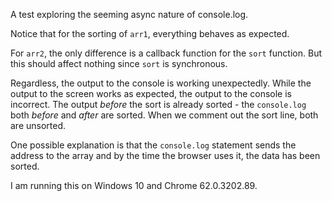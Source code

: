 A test exploring the seeming async nature of console.log.

Notice that for the sorting of `arr1`, everything behaves as expected.

For `arr2`, the only difference is a callback function for the `sort` function. But this should affect nothing since `sort` is synchronous.

Regardless, the output to the console is working unexpectedly. While the output to the screen works as expected, the output to the console is incorrect. The output *before* the sort is already sorted - the `console.log` both *before* and *after* are sorted. When we comment out the sort line, both are unsorted.

One possible explanation is that the `console.log` statement sends the address to the array and by the time the browser uses it, the data has been sorted.

I am running this on Windows 10 and Chrome 62.0.3202.89.
